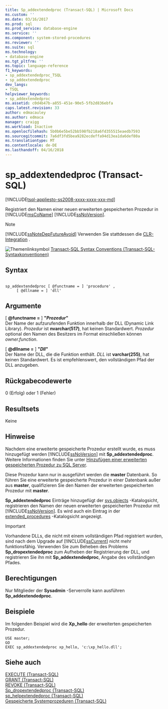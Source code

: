 ```yaml
---
title: Sp_addextendedproc (Transact-SQL) | Microsoft Docs
ms.custom: ''
ms.date: 03/16/2017
ms.prod: sql
ms.prod_service: database-engine
ms.service: ''
ms.component: system-stored-procedures
ms.reviewer: ''
ms.suite: sql
ms.technology:
- database-engine
ms.tgt_pltfrm: ''
ms.topic: language-reference
f1_keywords:
- sp_addextendedproc_TSQL
- sp_addextendedproc
dev_langs:
- TSQL
helpviewer_keywords:
- sp_addextendedproc
ms.assetid: c0d4b47b-a855-451e-90e5-5fb2d836ebfa
caps.latest.revision: 33
author: edmacauley
ms.author: edmaca
manager: craigg
ms.workload: Inactive
ms.openlocfilehash: 5b0b6e5be52bb598fb218a6fd355515eaedb7593
ms.sourcegitcommit: 7a6df3fd5bea9282ecdeffa94d13ea1da6def80a
ms.translationtype: MT
ms.contentlocale: de-DE
ms.lasthandoff: 04/16/2018
---
```

# <a name="spaddextendedproc-transact-sql"></a>sp_addextendedproc (Transact-SQL)
[!INCLUDE[tsql-appliesto-ss2008-xxxx-xxxx-xxx-md](../../includes/tsql-appliesto-ss2008-xxxx-xxxx-xxx-md.md)]

  Registriert den Namen einer neuen erweiterten gespeicherten Prozedur in [!INCLUDE[msCoName](../../includes/msconame-md.md)] [!INCLUDE[ssNoVersion](../../includes/ssnoversion-md.md)].  
  
> [!NOTE]  
>  [!INCLUDE[ssNoteDepFutureAvoid](../../includes/ssnotedepfutureavoid-md.md)] Verwenden Sie stattdessen die [CLR-Integration](../../relational-databases/clr-integration/common-language-runtime-integration-overview.md) .  
  
 ![Themenlinksymbol](../../database-engine/configure-windows/media/topic-link.gif "Topic link icon") [Transact-SQL Syntax Conventions (Transact-SQL-Syntaxkonventionen)](../../t-sql/language-elements/transact-sql-syntax-conventions-transact-sql.md)  
  
## <a name="syntax"></a>Syntax  
  
```  
  
sp_addextendedproc [ @functname = ] 'procedure' ,   
     [ @dllname = ] 'dll'  
```  
  
## <a name="arguments"></a>Argumente  
 [  **@functname =** ] **"***Prozedur***"**  
 Der Name der aufzurufenden Funktion innerhalb der DLL (Dynamic Link Library). *Prozedur* ist **nvarchar(517)**, hat keinen Standardwert. *Prozedur* optional den Namen des Besitzers im Format einschließen können *owner.function*.  
  
 [  **@dllname =** ] **"***Dll***"**  
 Der Name der DLL, die die Funktion enthält. *DLL* ist **varchar(255)**, hat keinen Standardwert. Es ist empfehlenswert, den vollständigen Pfad der DLL anzugeben.  
  
## <a name="return-code-values"></a>Rückgabecodewerte  
 0 (Erfolg) oder 1 (Fehler)  
  
## <a name="result-sets"></a>Resultsets  
 Keine  
  
## <a name="remarks"></a>Hinweise  
 Nachdem eine erweiterte gespeicherte Prozedur erstellt wurde, es muss hinzugefügt werden [!INCLUDE[ssNoVersion](../../includes/ssnoversion-md.md)] mit **Sp_addextendedproc**. Weitere Informationen finden Sie unter [Hinzufügen einer erweiterten gespeicherten Prozedur zu SQL Server](../../relational-databases/extended-stored-procedures-programming/adding-an-extended-stored-procedure-to-sql-server.md).  
  
 Diese Prozedur kann nur in ausgeführt werden die **master** Datenbank. So führen Sie eine erweiterte gespeicherte Prozedur in einer Datenbank außer aus **master**, qualifizieren Sie den Namen der erweiterten gespeicherten Prozedur mit **master**.  
  
 **Sp_addextendedproc** Einträge hinzugefügt der [sys.objects](../../relational-databases/system-catalog-views/sys-objects-transact-sql.md) -Katalogsicht, registrieren den Namen der neuen erweiterten gespeicherten Prozedur mit [!INCLUDE[ssNoVersion](../../includes/ssnoversion-md.md)]. Es wird auch ein Eintrag in der [extended_procedures](../../relational-databases/system-catalog-views/sys-extended-procedures-transact-sql.md) -Katalogsicht angezeigt.  
  
> [!IMPORTANT]  
>  Vorhandene DLLs, die nicht mit einem vollständigen Pfad registriert wurden, sind nach dem Upgrade auf [!INCLUDE[ssCurrent](../../includes/sscurrent-md.md)] nicht mehr funktionsfähig. Verwenden Sie zum Beheben des Problems **Sp_dropextendedproc** zum Aufheben der Registrierung der DLL, und registrieren Sie ihn mit **Sp_addextendedproc**, Angabe des vollständigen Pfades.  
  
## <a name="permissions"></a>Berechtigungen  
 Nur Mitglieder der **Sysadmin** -Serverrolle kann ausführen **Sp_addextendedproc**.  
  
## <a name="examples"></a>Beispiele  
 Im folgenden Beispiel wird die **Xp_hello** der erweiterten gespeicherten Prozedur.  
  
```  
USE master;  
GO  
EXEC sp_addextendedproc xp_hello, 'c:\xp_hello.dll';  
```  
  
## <a name="see-also"></a>Siehe auch  
 [EXECUTE &#40;Transact-SQL&#41;](../../t-sql/language-elements/execute-transact-sql.md)   
 [GRANT &#40;Transact-SQL&#41;](../../t-sql/statements/grant-transact-sql.md)   
 [REVOKE &#40;Transact-SQL&#41;](../../t-sql/statements/revoke-transact-sql.md)   
 [Sp_dropextendedproc &#40;Transact-SQL&#41;](../../relational-databases/system-stored-procedures/sp-dropextendedproc-transact-sql.md)   
 [sp_helpextendedproc &#40;Transact-SQL&#41;](../../relational-databases/system-stored-procedures/sp-helpextendedproc-transact-sql.md)   
 [Gespeicherte Systemprozeduren &#40;Transact-SQL&#41;](../../relational-databases/system-stored-procedures/system-stored-procedures-transact-sql.md)  
  
  
